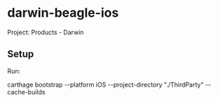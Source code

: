 # darwin-beagle-ios
Project: Products - Darwin

## Setup

Run:

carthage bootstrap --platform iOS --project-directory "./ThirdParty" --cache-builds

